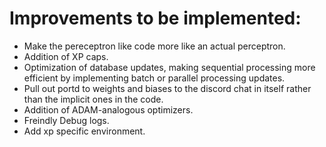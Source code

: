 # Improvements to be implemented:
- Make the pereceptron like code more like an actual perceptron.
- Addition of XP caps.
- Optimization of database updates, making sequential processing more efficient by implementing batch or parallel processing updates.
- Pull out portd to weights and biases to the discord chat in itself rather than the implicit ones in the code.
- Addition of ADAM-analogous optimizers.
- Freindly Debug logs.
- Add xp specific environment.
